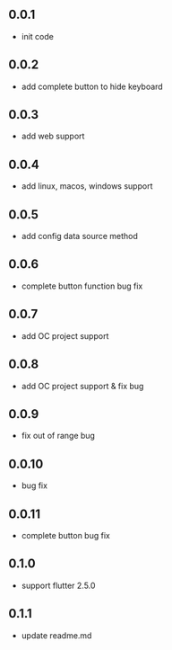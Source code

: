## 0.0.1

* init code

## 0.0.2

* add complete button to hide keyboard

## 0.0.3

* add web support

## 0.0.4

* add linux, macos, windows support

## 0.0.5

* add config data source method

## 0.0.6

* complete button function bug fix

## 0.0.7

* add OC project support

## 0.0.8

* add OC project support & fix bug

## 0.0.9

* fix out of range bug

## 0.0.10

* bug fix

## 0.0.11

* complete button bug fix

## 0.1.0

* support flutter 2.5.0

## 0.1.1

* update readme.md